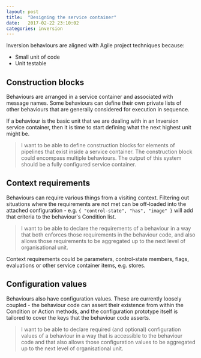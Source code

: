 ```yaml
---
layout: post
title:  "Designing the service container"
date:   2017-02-22 23:10:02
categories: inversion
---
```


Inversion behaviours are aligned with Agile project techniques because:
- Small unit of code
- Unit testable

## Construction blocks
Behaviours are arranged in a service container and associated with message names. Some behaviours can define their own private lists of other behaviours that are generally considered for execution in sequence.

If a behaviour is the basic unit that we are dealing with in an Inversion service container, then it is time to start defining what the next highest unit might be.

> I want to be able to define construction blocks for elements of pipelines that exist inside a service container. The construction block could encompass multiple behaviours. The output of this system should be a fully configured service container.

## Context requirements
Behaviours can require various things from a visiting context. Filtering out situations where the requirements are not met can be off-loaded into the attached configuration - e.g. ```{ "control-state", "has", "image" }``` will add that criteria to the behaviour's Condition list. 

> I want to be able to declare the requirements of a behaviour in a way that both enforces those requirements in the behaviour code, and also allows those requirements to be aggregated up to the next level of organisational unit.

Context requirements could be parameters, control-state members, flags, evaluations or other service container items, e.g. stores.

## Configuration values
Behaviours also have configuration values. These are currently loosely coupled - the behaviour code can assert their existence from within the Condition or Action methods, and the configuration prototype itself is tailored to cover the keys that the behaviour code asserts.

> I want to be able to declare required (and optional) configuration values of a behaviour in a way that is accessible to the behaviour code and that also allows those configuration values to be aggregated up to the next level of organisational unit.

